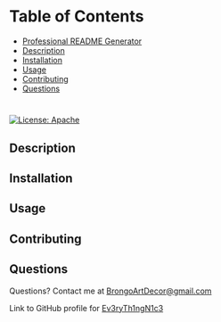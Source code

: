 
  # Table of Contents

  * [Professional README Generator](#professional-readme-generator)
  * [Description](#description)
  * [Installation](#innodestallation)
  * [Usage](#usage)
  * [Contributing](#contributing)
  * [Questions](#questions)
  
  # 
  [![License: Apache](https://img.shields.io/badge/License-Apache-yellow.svg)](https://opensource.org/license/Apache)
  
  ## Description
  
  
  ## Installation
  
  
  ## Usage 
  
  

  ## Contributing

  
  
  ## Questions
  
  Questions? Contact me at [BrongoArtDecor@gmail.com](mailto:BrongoArtDecor@gmail.com)
  
  Link to GitHub profile for [Ev3ryTh1ngN1c3](https://github.com/Ev3ryTh1ngN1c3)
  
  